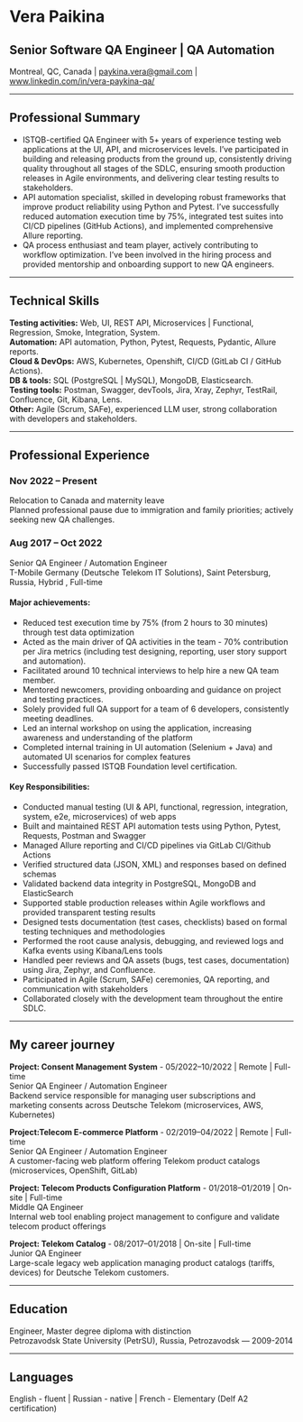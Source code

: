 # Vera Paikina
## Senior Software QA Engineer | QA Automation
Montreal, QC, Canada | paykina.vera@gmail.com | www.linkedin.com/in/vera-paykina-qa/

---

## Professional Summary
- ISTQB-certified QA Engineer with 5+ years of experience testing web applications at the UI, API, and microservices levels. I’ve participated in building and releasing products from the ground up, consistently driving quality throughout all stages of the SDLC, ensuring smooth production releases in Agile environments, and delivering clear testing results to stakeholders.
- API automation specialist, skilled in developing robust frameworks that improve product reliability using Python and Pytest. I’ve successfully reduced automation execution time by 75%, integrated test suites into CI/CD pipelines (GitHub Actions), and implemented comprehensive Allure reporting.
- QA process enthusiast and team player, actively contributing to workflow optimization. I’ve been involved in the hiring process and provided mentorship and onboarding support to new QA engineers.

---

## Technical Skills

**Testing activities:**    Web, UI, REST API, Microservices | Functional, Regression, Smoke, Integration, System.  
**Automation:** 	API automation, Python, Pytest, Requests, Pydantic, Allure reports.  
**Cloud & DevOps:**   AWS, Kubernetes, Openshift, CI/CD (GitLab CI / GitHub Actions).  
**DB & tools:**	SQL (PostgreSQL | MySQL), MongoDB, Elasticsearch.  
**Testing tools:**	Postman, Swagger, devTools, Jira, Xray, Zephyr, TestRail, Confluence, Git, Kibana, Lens.  
**Other:**  Agile (Scrum, SAFe), experienced LLM user, strong collaboration with developers and stakeholders.

---

## Professional Experience 

### Nov 2022 – Present
Relocation to Canada and maternity leave  
Planned professional pause due to immigration and family priorities; actively seeking new QA challenges.

### Aug 2017 – Oct 2022                  
Senior QA Engineer / Automation Engineer  
T-Mobile Germany (Deutsche Telekom IT Solutions), Saint Petersburg, Russia, Hybrid , Full-time

#### Major achievements:
- Reduced test execution time by 75% (from 2 hours to 30 minutes) through test data optimization
- Acted as the main driver of QA activities in the team - 70% contribution per Jira metrics (including test designing, reporting, user story support and automation).
- Facilitated around 10 technical interviews to help hire a new QA team member.
- Mentored newcomers, providing onboarding and guidance on project and testing practices.
- Solely provided full QA support for a team of 6 developers, consistently meeting deadlines.
- Led an internal workshop on using the application, increasing awareness and understanding of the platform
- Completed internal training in UI automation (Selenium + Java) and automated UI scenarios for complex features
- Successfully passed ISTQB Foundation level certification.

#### Key Responsibilities:
- Conducted manual testing (UI & API, functional, regression, integration, system, e2e, microservices) of web apps
- Built and maintained REST API automation tests using Python, Pytest, Requests, Postman and Swagger 
- Managed Allure reporting and CI/CD pipelines via GitLab CI/Github Actions
- Verified structured data (JSON, XML) and responses based on defined schemas
- Validated backend data integrity in PostgreSQL, MongoDB and ElasticSearch
- Supported stable production releases within Agile workflows and provided transparent testing results
- Designed tests documentation (test cases, checklists) based on formal testing techniques and methodologies
- Performed the root cause analysis, debugging, and reviewed logs and Kafka events using Kibana/Lens tools
- Handled peer reviews and QA assets (bugs, test cases, documentation) using Jira, Zephyr, and Confluence.
- Participated in Agile (Scrum, SAFe) ceremonies, QA reporting, and communication with stakeholders
- Collaborated closely with the development team throughout the entire SDLC.

---

## My career journey

**Project: Consent Management System**  - 05/2022–10/2022 | Remote | Full-time        
Senior QA Engineer / Automation Engineer  
Backend service responsible for managing user subscriptions and marketing consents across Deutsche Telekom (microservices, AWS, Kubernetes)

**Project:Telecom E-commerce Platform**  - 02/2019–04/2022 | Remote | Full-time    
Senior QA Engineer / Automation Engineer  
A customer-facing web platform offering Telekom product catalogs (microservices, OpenShift, GitLab)

**Project: Telecom Products Configuration Platform** - 01/2018–01/2019 | On-site | Full-time                 
Middle QA Engineer  
Internal web tool enabling project management to configure and validate telecom product offerings

**Project: Telekom Catalog** - 08/2017–01/2018 | On-site | Full-time                                         
Junior QA Engineer  
Large-scale legacy web application managing product catalogs (tariffs, devices) for Deutsche Telekom customers.

---

## Education

Engineer, Master degree diploma with distinction  
Petrozavodsk State University (PetrSU), Russia, Petrozavodsk — 2009-2014

---

## Languages

English - fluent | Russian - native | French - Elementary (Delf A2 certification)
